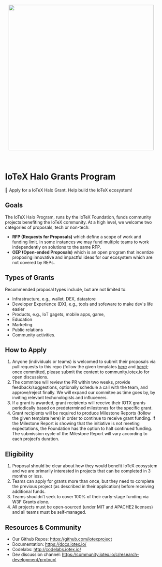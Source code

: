 <p align="center">
  <img src="https://github.com/iotexproject/halogrants/blob/master/img/halo.png" width="480px">
</p>

&nbsp;

# IoTeX Halo Grants Program
👟 Apply for a IoTeX Halo Grant. Help build the IoTeX ecosystem!

## Goals
The IoTeX Halo Program, runs by the IoTeX Foundation, funds community projects benefiting the IoTeX community. At a high level, we welcome two categories of proposals, tech or non-tech:
- **RFP (Requests for Proposals)** which define a scope of work and funding limit. In some instances we may fund multiple teams to work independently on solutions to the same RFP.
- **OEP (Open-ended Proposals)** which is an open program that incentize proposing innovative and impactful ideas for our ecosystem which are not covered by REPs.

## Types of Grants
Recommended proposal types include, but are not limited to: 
- Infrastructure, e.g., wallet, DEX, datastore
- Developer Experience (DX), e.g., tools and sofeware to make dev's life easier
- Products, e.g., IoT gagets, mobile apps, game, 
- Education
- Marketing
- Public relations
- Community activities.

## How to Apply
1. Anyone (individuals or teams) is welcomed to submit their proposals via pull requests to this repo (follow the given templates [here](https://github.com/iotexproject/halogrants/tree/master/rfp-proposals) and [here](https://github.com/iotexproject/halogrants/tree/master/oep-proposals)); once committed, please submit the content to community.iotex.io for open discussions.
2. The commitee will review the PR within two weeks, provide feedback/suggestions, optionally schedule a call with the team, and approve/reject finally. We will expand our commitee as time goes by, by inviting relevant techonologists and influceners.
3. If a grant is awarded, grant recipients will receive their IOTX grants periodically based on predetermined milestones for the specific grant. 
4. Grant recipients will be required to produce Milestone Reports (follow the given template here) in order to continue to receive grant funding. If the Milestone Report is showing that the initiative is not meeting expectations, the Foundation has the option to halt continued funding. The submission cycle of the Milestone Report will vary according to each project’s duration.

## Eligibility
1. Proposal should be clear about how they would benefit IoTeX ecosystem and we are primarily interested in projects that can be completed in 3 months or less.
2. Teams can apply for grants more than once, but they need to complete the previous project (as described in their application) before receiving additional funds. 
3. Teams shouldn’t seek to cover 100% of their early-stage funding via W3F Grants alone.
4. All projects must be open-sourced (under MIT and APACHE2 licenses) and all teams must be self-managed.

## Resources & Community
- Our Github Repos: https://github.com/iotexproject
- Documentation: https://docs.iotex.io/
- Codelabs: http://codelabs.iotex.io/
- Dev discussion channel: https://community.iotex.io/c/research-development/protocol


